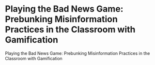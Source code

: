 # Playing the Bad News Game: Prebunking Misinformation Practices in the Classroom with Gamification
Playing the Bad News Game: Prebunking Misinformation Practices in the Classroom with Gamification
